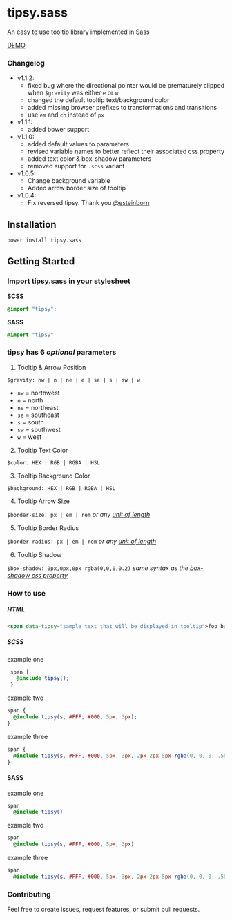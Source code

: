 # tipsy.sass
An easy to use tooltip library implemented in Sass

[DEMO](http://eli.gladman.xyz/tipsy.sass/)

### Changelog
- v1.1.2:
  - fixed bug where the directional pointer would be prematurely clipped when `$gravity` was either `e` or `w`
  - changed the default tooltip text/background color
  - added missing browser prefixes to transformations and transitions
  - use `em` and `ch` instead of `px`
- v1.1.1:
  - added bower support
- v1.1.0:
  - added default values to parameters
  - revised variable names to better reflect their associated css property
  - added text color & box-shadow parameters
  - removed support for `.scss` variant
- v1.0.5:
  - Change background variable
  - Added arrow border size of tooltip
- v1.0.4:
  - Fix reversed tipsy. Thank you [@esteinborn](https://github.com/esteinborn)



## Installation
`bower install tipsy.sass`


## Getting Started

### Import tipsy.sass in your stylesheet

**SCSS**

```scss
@import "tipsy";
```

**SASS**

```sass
@import "tipsy"
```

### tipsy has 6 *optional* parameters

1. Tooltip & Arrow Position

  `$gravity: nw | n | ne | e | se | s | sw | w`
  - `nw` = northwest
  -  `n` = north
  - `ne` = northeast
  - `se` = southeast
  -  `s` = south
  - `sw` = southwest
  -  `w` = west

2. Tooltip Text Color

  `$color: HEX | RGB | RGBA | HSL`

3. Tooltip Background Color

  `$background: HEX | RGB | RGBA | HSL`

4. Tooltip Arrow Size

  `$border-size: px | em | rem`
  *or any [unit of length](https://developer.mozilla.org/en-US/docs/Web/CSS/length)*

5. Tooltip Border Radius

  `$border-radius: px | em | rem`
  *or any [unit of length](https://developer.mozilla.org/en-US/docs/Web/CSS/length)*

6. Tooltip Shadow

  `$box-shadow: 0px,0px,0px rgba(0,0,0,0.2)`
  *same syntax as the [box-shadow css property](https://developer.mozilla.org/en-US/docs/Web/CSS/box-shadow)*



### How to use

##### HTML
```html
<span data-tipsy="sample text that will be displayed in tooltip">foo bar</span>
```

##### SCSS

example one
 ```scss
  span {
    @include tipsy();
  }
  ```
  
example two
  ```scss
  span {
    @include tipsy(s, #FFF, #000, 5px, 3px);
  }
  ```

example three
  ```scss
  span {
    @include tipsy(s, #FFF, #000, 5px, 3px, 2px 2px 5px rgba(0, 0, 0, .50));
  }
  ```

#### SASS

example one
```sass
span
  @include tipsy()  
```

example two
```sass
span
  @include tipsy(s, #FFF, #000, 5px, 3px)
```

example three
```sass
span
  @include tipsy(s, #FFF, #000, 5px, 3px, 2px 2px 5px rgba(0, 0, 0, .50))
```


### Contributing
Feel free to create issues, request features, or submit pull requests. 
